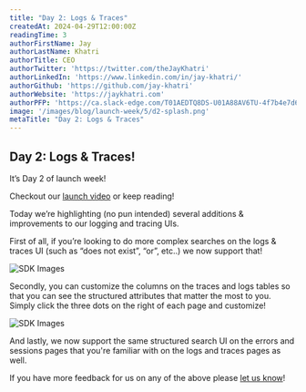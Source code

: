 ```yaml
---
title: "Day 2: Logs & Traces"
createdAt: 2024-04-29T12:00:00Z
readingTime: 3
authorFirstName: Jay
authorLastName: Khatri
authorTitle: CEO
authorTwitter: 'https://twitter.com/theJayKhatri'
authorLinkedIn: 'https://www.linkedin.com/in/jay-khatri/'
authorGithub: 'https://github.com/jay-khatri'
authorWebsite: 'https://jaykhatri.com'
authorPFP: 'https://ca.slack-edge.com/T01AEDTQ8DS-U01A88AV6TU-4f7b4e7d637a-512'
image: '/images/blog/launch-week/5/d2-splash.png'
metaTitle: "Day 2: Logs & Traces"
---
```


## Day 2: Logs & Traces!

It’s Day 2 of launch week!

Checkout our [launch video](https://youtu.be/63Y3q32Ll0Y) or keep reading!

Today we’re highlighting (no pun intended) several additions & improvements to our logging and tracing UIs.

First of all, if you’re  looking to do more complex searches on the logs & traces UI (such as “does not exist”, “or”, etc..) we now support that! 

![SDK Images](/images/blog/launch-week/5/d2-does-not.png)

Secondly, you can customize the columns on the traces and logs tables so that you can see the structured attributes that matter the most to you. Simply click the three dots on the right of each page and customize!

![SDK Images](/images/blog/launch-week/5/d2-customize.png)

And lastly, we now support the same structured search UI on the errors and sessions pages that you're familiar with on the logs and traces pages as well. 

If you have more feedback for us on any of the above please [let us know](https://highlight.io/community)!
